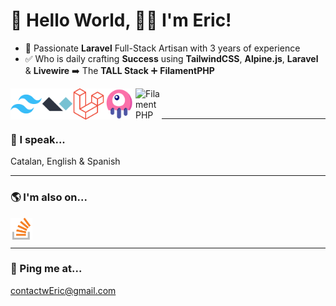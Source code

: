 # 👋 Hello World, 👨‍💻 I'm Eric!

- 🎯 Passionate **Laravel** Full-Stack Artisan with 3 years of experience
- ✅ Who is daily crafting **Success** using **TailwindCSS**, **Alpine.js**, **Laravel** & **Livewire** ➡️ The **TALL Stack** ➕ **FilamentPHP**

<a href="https://tailwindcss.com/">
  <img
    align="left"
    alt="TailwindCSS"
    title="TailwindCSS"
    width="50px"
    src="https://github.com/devicons/devicon/blob/v2.16.0/icons/tailwindcss/tailwindcss-original.svg"
  />
</a>

<a href="https://alpinejs.dev/">
  <img
    align="left"
    alt="AlpineJS"
    title="AlpineJS"
    width="50px"
    src="https://github.com/devicons/devicon/blob/v2.16.0/icons/alpinejs/alpinejs-original.svg"
  />
</a>

<a href="https://laravel.com/">
  <img
    align="left"
    alt="Laravel"
    title="Laravel"
    width="50px"
    src="https://github.com/devicons/devicon/blob/v2.16.0/icons/laravel/laravel-original.svg"
  />
</a>

<a href="https://livewire.laravel.com/">
  <img
    align="left"
    alt="Livewire"
    title="Livewire"
    width="50px"
    src="https://github.com/devicons/devicon/blob/v2.16.0/icons/livewire/livewire-original.svg"
  />
</a>

<a href="https://filamentphp.com/">
  <img
    align="left"
    alt="FilamentPHP"
    title="FilamentPHP"
    width="42px"
    src="https://github.com/user-attachments/assets/6b913903-f071-4b7f-a48e-675490649d0c"
  />
</a>

<br>
<br>

---

### 💬 I speak...

Catalan, English & Spanish

---

### 🌎 I'm also on...

<a href="https://stackoverflow.com/users/14569750/ericmp">
  <img
    align="left"
    alt="StackOverflow"
    title="StackOverflow"
    width="35px"
    src="https://github.com/devicons/devicon/blob/v2.16.0/icons/stackoverflow/stackoverflow-original.svg"
  />
</a>

<br>
<br>

---

### 📮 Ping me at... 

contactwEric@gmail.com
